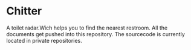 # Chitter
A toilet radar.Wich helps you to find the nearest restroom.
All the documents get pushed into this repository.
The sourcecode is currently located in private repositories.